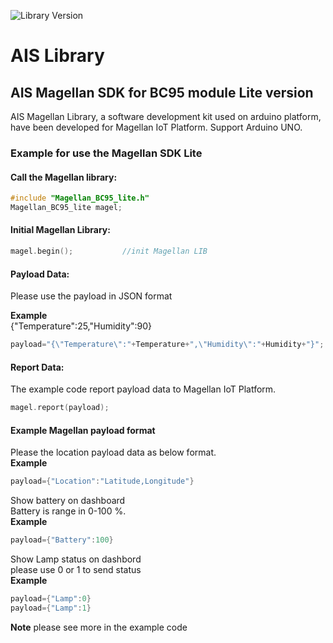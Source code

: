 ![Library Version](https://img.shields.io/badge/Version-1.0.2-green)

# AIS Library
 
## AIS Magellan SDK for BC95 module Lite version
AIS Magellan Library, a software development kit used on arduino platform, have been developed for 
Magellan IoT Platform.  Support Arduino UNO.

### Example for use the Magellan SDK Lite
#### Call the Magellan library:
```cpp
#include "Magellan_BC95_lite.h"
Magellan_BC95_lite magel;
```
#### Initial Magellan Library:
```cpp
magel.begin();           //init Magellan LIB
```
#### Payload Data: 
Please use the payload in JSON format 

**Example**\
{"Temperature":25,"Humidity":90}

```cpp
payload="{\"Temperature\":"+Temperature+",\"Humidity\":"+Humidity+"}";
```
#### Report Data:
The example code report payload data to Magellan IoT Platform.
```cpp
magel.report(payload);
```
#### Example Magellan payload format
Please the location payload data as below format.\
**Example**
```cpp
payload={"Location":"Latitude,Longitude"}
```
Show battery on dashboard\
Battery is range in 0-100 %.\
**Example**
```cpp
payload={"Battery":100}   
```
Show Lamp status on dashbord\
please use 0 or 1 to send status\
**Example**
```cpp
payload={"Lamp":0} 
payload={"Lamp":1}
```
**Note** please see more in the example code 
